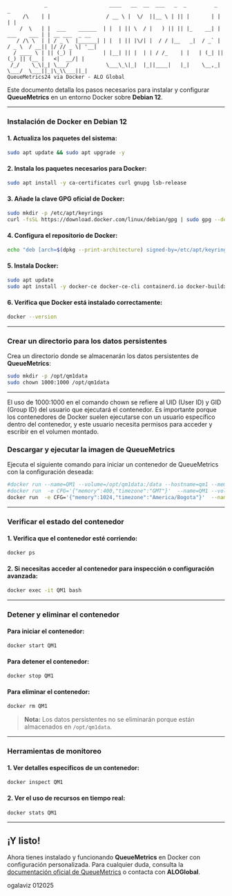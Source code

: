 ```
            _                    ____   __  __  ___   _  _         _               _               
     /\    | |                  / __ \ |  \/  ||__ \ | || |       | |             | |              
    /  \   | |  ___    ______  | |  | || \  / |   ) || || |_    __| |  ___    ___ | | __ ___  _ __ 
   / /\ \  | | / _ \  |______| | |  | || |\/| |  / / |__   _|  / _` | / _ \  / __|| |/ // _ \| '__|
  / ____ \ | || (_) |          | |__| || |  | | / /_    | |   | (_| || (_) || (__ |   <|  __/| |   
 /_/    \_\|_| \___/            \___\_\|_|  |_||____|   |_|    \__,_| \___/  \___||_|\_\\___||_|   
QueueMetrics24 via Docker - ALO Global
```

Este documento detalla los pasos necesarios para instalar y configurar **QueueMetrics** en un entorno Docker sobre **Debian 12**.

---

### **Instalación de Docker en Debian 12**

#### 1. Actualiza los paquetes del sistema:
```bash
sudo apt update && sudo apt upgrade -y
```

#### 2. Instala los paquetes necesarios para Docker:
```bash
sudo apt install -y ca-certificates curl gnupg lsb-release
```

#### 3. Añade la clave GPG oficial de Docker:
```bash
sudo mkdir -p /etc/apt/keyrings
curl -fsSL https://download.docker.com/linux/debian/gpg | sudo gpg --dearmor -o /etc/apt/keyrings/docker.gpg
```

#### 4. Configura el repositorio de Docker:
```bash
echo "deb [arch=$(dpkg --print-architecture) signed-by=/etc/apt/keyrings/docker.gpg] https://download.docker.com/linux/debian $(lsb_release -cs) stable" | sudo tee /etc/apt/sources.list.d/docker.list > /dev/null
```

#### 5. Instala Docker:
```bash
sudo apt update
sudo apt install -y docker-ce docker-ce-cli containerd.io docker-buildx-plugin docker-compose-plugin
```

#### 6. Verifica que Docker está instalado correctamente:
```bash
docker --version
```

---

### **Crear un directorio para los datos persistentes**

Crea un directorio donde se almacenarán los datos persistentes de **QueueMetrics**:
```bash
sudo mkdir -p /opt/qm1data
sudo chown 1000:1000 /opt/qm1data
```
---
El uso de 1000:1000 en el comando chown se refiere al UID (User ID) y GID (Group ID) del usuario que ejecutará el contenedor. Es importante porque los contenedores de Docker suelen ejecutarse con un usuario específico dentro del contenedor, y este usuario necesita permisos para acceder y escribir en el volumen montado.

### **Descargar y ejecutar la imagen de QueueMetrics**

Ejecuta el siguiente comando para iniciar un contenedor de QueueMetrics con la configuración deseada:
```bash
#docker run --name=QM1 --volume=/opt/qm1data:/data --hostname=qm1 --memory=1024m --cpus=2 -e TZ="America/Bogota"  --network=host -d loway/queuemetrics:latest
#docker run  -e CFG='{"memory":400,"timezone":"GMT"}'  --name=QM1 --volume=/opt/qm1data:/data  --hostname=qm1  --network=host -d loway/queuemetrics:latest
docker run  -e CFG='{"memory":1024,"timezone":"America/Bogota"}'  --name=QM1 --volume=/opt/qm1data:/data  --hostname=qm1  --network=host -d loway/queuemetrics:latest

```

---

### **Verificar el estado del contenedor**

#### 1. Verifica que el contenedor esté corriendo:
```bash
docker ps
```

#### 2. Si necesitas acceder al contenedor para inspección o configuración avanzada:
```bash
docker exec -it QM1 bash
```

---

### **Detener y eliminar el contenedor**

#### Para iniciar el contenedor:
```bash
docker start QM1
```


#### Para detener el contenedor:
```bash
docker stop QM1
```

#### Para eliminar el contenedor:
```bash
docker rm QM1
```

> **Nota:** Los datos persistentes no se eliminarán porque están almacenados en `/opt/qm1data`.

---

### **Herramientas de monitoreo**

#### 1. Ver detalles específicos de un contenedor:
```bash
docker inspect QM1
```

#### 2. Ver el uso de recursos en tiempo real:
```bash
docker stats QM1
```

---

## ¡Y listo!

Ahora tienes instalado y funcionando **QueueMetrics** en Docker con configuración personalizada. Para cualquier duda, consulta la [documentación oficial de QueueMetrics](https://www.queuemetrics.com/docs/) o contacta con **ALOGlobal**.

ogalaviz 012025

